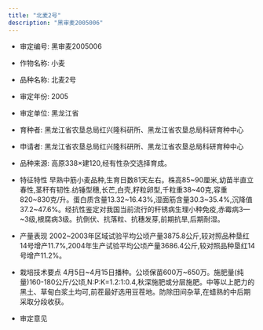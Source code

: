 ```yaml
---
title: "北麦2号"
description: "黑审麦2005006"
---
```

* 审定编号:  黑审麦2005006

*  作物名称:  小麦

*  品种名称:  北麦2号

*  审定年份:  2005

*  审定单位:  黑龙江省

* 育种者:  黑龙江省农垦总局红兴隆科研所、黑龙江省农垦总局科研育种中心

*  申请者:  黑龙江省农垦总局红兴隆科研所、黑龙江省农垦总局科研育种中心

*  品种来源:  高原338×建120,经有性杂交选择育成。

*  特征特性
早熟中筋小麦品种,生育日数81天左右。株高85~90厘米,幼苗半直立春性,茎秆有韧性.纺锤型穗,长芒,白壳,籽粒卵型,千粒重38~40克,容重820~830克/升。蛋白质含量13.32~16.43%,湿面筋含量30.3~35.4%,沉降值37.2~47.6%。经抗性鉴定对我国当前流行的秆锈病生理小种免疫,赤霉病3—~3级,根腐病3级。抗倒伏、抗落粒、抗穗发芽,前期抗旱,后期耐湿。

*  产量表现
2002~2003年区域试验平均公顷产量3875.8公斤,较对照品种垦红14号增产11.7%,2004年生产试验平均公顷产量3686.4公斤,较对照品种垦红14号增产11.2%。

*  栽培技术要点
4月5日~4月15日播种。公顷保苗600万~650万。施肥量(纯量)160-180公斤/公顷,N:P:K=1.2:1:0.4,秋深施肥或分层施肥。中等以上肥力的黑土、草甸白浆土均可,前茬最好选用豆茬地。防除田间杂草,在蜡熟的中后期采取分段收获。

*  审定意见

